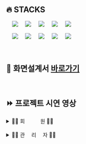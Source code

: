 

## 🔥 STACKS

&nbsp;&nbsp;&nbsp;&nbsp;<img src="https://img.shields.io/badge/HTML5-E34F26?style=flat&logo=HTML5&logoColor=white">
&nbsp;&nbsp;&nbsp;&nbsp;<img src="https://img.shields.io/badge/CSS-1572B6?style=flat&logo=CSS3&logoColor=white&color=darkblue">
&nbsp;&nbsp;&nbsp;&nbsp;<img src="https://img.shields.io/badge/JavaScript-F7DF1E?style=flat&logo=JavaScript&logoColor=black">
&nbsp;&nbsp;&nbsp;&nbsp;<img src="https://img.shields.io/badge/Vue-FC08D?style=flat&logo=Vue.js&logoColor=black&color=lightgreen">
&nbsp;&nbsp;&nbsp;&nbsp;<img src="https://img.shields.io/badge/nginx-%23009639.svg?style=flat&logo=nginx&logoColor=white"></a>

&nbsp;&nbsp;&nbsp;&nbsp;<img src="https://img.shields.io/badge/Pinia-0285C9?style=flat&color=dark"></a></a>
&nbsp;&nbsp;&nbsp;&nbsp;<img src="https://img.shields.io/badge/GitHub-181717?style=flat&logo=GitHub&logoColor=white&color=black"></a></a>
&nbsp;&nbsp;&nbsp;&nbsp;<img src="https://img.shields.io/badge/Git-F05032?style=flat&logo=Git&logoColor=white&color=ffa500"></a></a>
&nbsp;&nbsp;&nbsp;&nbsp;<img src="https://img.shields.io/badge/Amazon S3-569A31?style=flat&logo=Amazon S3&logoColor=white&color=red"/></a></a>
&nbsp;&nbsp;&nbsp;&nbsp;<img src="https://img.shields.io/badge/Jest-C21325?style=flat&logo=Jest&logoColor=white"/>

<br>

## 🔧 화면설계서 <a href="https://www.figma.com/file/EPxkgc0NKKEkoXUjaHuRRm/BuildUp-%ED%99%94%EB%A9%B4-%EC%84%A4%EA%B3%84%EC%84%9C?type=design&node-id=0%3A1&mode=design&t=dESqyR1knoAuCHsU-1"> 바로가기</a>

<br>

## ⏩ 프로젝트 시연 영상

<details>
  <summary>👩‍💼 회　　　원 👨‍💼</summary>
<br>
<!---------------------------------- 회원가입 ---------------------------------------->

### 회원가입

  <details>
    <summary>일반 회원가입 및 이메일 인증</summary>
<br>

➡ 부트캠프를 수강하지 않은 일반 회원이 가입을 할 수 있다.  
➡ 회원 정보 [ 이메일, 패스워드, 이름, 닉네임, 프로필 사진 ]를 입력하여 가입한다.  
➡ 회원이 입력한 이메일로 온 인증메일을 통해 이메일 인증을 완료한 후 로그인이 가능하다.

<img src = "./docs/gif/일반 회원가입.gif" width="600" height="400">
  </details>

  <details>
    <summary> 인증 회원가입 및 이메일 인증 </summary>
<br>

➡ 부트캠트를 수강한 회원이 부트캠프 내역을 인증하여 가입한다.  
➡ 회원 정보 [ 이메일, 패스워드, 이름, 닉네임, 프로필 이미지, "나의 훈련 이력" 캡처사진] 를 입력하여 가입한다.  
➡ 회원이 입력한 이메일로 온 인증메일을 통해 이메일 인증을 완료한 후 로그인이 가능하다.

<img src = "./docs/gif/인증 회원가입.gif" width="600" height="400">

  </details>
<br>

<!---------------------------------- 로그인 ---------------------------------------->

### 로그인

  <details>
    <summary>일반/인증 회원 로그인</summary>
<br>

➡ 부트캠프를 수강하지 않은 일반 회원이 가입을 할 수 있다.  
➡ 회원 정보 [ 이메일, 패스워드, 이름, 닉네임, 프로필 사진 ]를 입력하여 가입한다.  
➡ 회원이 입력한 이메일로 온 인증메일을 통해 이메일 인증을 완료한 후 로그인이 가능하다.

<img src = "./docs/gif/로그인.gif" width="600" height="400">

  </details>
<br>

<!---------------------------------- 로그아웃 ---------------------------------------->

### 로그아웃

  <details>
    <summary>로그아웃</summary>
<br>

➡ 로그인 한 회원은 로그아웃을 할 수 있다.  

<img src = "./docs/gif/로그아웃.gif" width="600" height="400">

  </details>
<br>

<!----------------------------마이페이지(프로필)------------------------------------->

### 마이페이지 - 프로필

  <details>
    <summary> 회원 정보 수정</summary>
<br>

➡ 마이페이지 - 프로필 메뉴에서 회원 정보 수정이 가능하다.  
➡ 회원이 수정하고 싶은 내용 [패스워드, 닉네임, 프로필이미지] 을 입력하여 회원 정보를 수정한다.

<img src = "./docs/gif/회원 정보 수정.gif" width="600" height="400">

  </details>

  <details>
    <summary> 회원 탈퇴 </summary>
<br>

➡ 마이페이지 - 프로필 메뉴에서 회원 탈퇴가 가능하다.  
➡ 회원이 마이페이지의 "회원 탈퇴" 버튼을 클릭하여 진행한다.

  <img src = "./docs/gif/회원 탈퇴.gif" width="600" height="400">
  </details>
<br>

<!----------------------------마이페이지(나의활동) ------------------------------------>

### 마이페이지 - 나의 활동

  <details>
    <summary> 작성글 내역 확인 </summary>
<br>

➡ 일반/인증회원은 마이페이지-나의 활동에서 본인이 게시판별 작성한 게시물을 확인할 수 있다.  
➡ 기본은 최신순이며 드롭다운 메뉴로 추천, 조회, 스크랩, 댓글순으로 조회 가능하다.

  <img src ="./docs/gif/마이페이지 작성글 조회.gif" width="600" height="400">
  </details>

  <details>
    <summary> 스크랩 내역 확인 </summary>
<br>

➡ 일반/인증회원은 마이페이지-나의 활동에서 본인이 게시판별 스크랩 게시물을 확인할 수 있다.  
➡ 기본은 최신순이며 드롭다운 메뉴로 추천, 조회, 스크랩, 댓글순으로 조회 가능하다.

  <img src ="./docs/gif/마이페이지 스크랩.gif" width="600" height="400">
  </details>
<br>

<!-----------------------------------------메인페이지-------------------------------------->

### 메인페이지

  <details>
    <summary> 메인페이지 - 검색 </summary>
<br>

➡ 검색창에 원하는 키워드로 검색할 수 있다.   
➡ 검색 시 제목 or 제목+내용을 선택하여 해당 키워드가 포함된 게시글들을 조회할 수 있다.

#### 제목으로 검색
  <img src ="./docs/gif/메인 제목 검색.gif" width="600" height="400">

#### 제목+내용으로 검색
  <img src ="./docs/gif/메인 제목내용 검색.gif" width="600" height="400">

  </details>

  <details>
    <summary> 메인페이지 - 메뉴 </summary>
<br>

➡ 회원/비회원은 메뉴 이동이 가능하다.  
➡ 메인 페이지에서 스크롤 시 보이는 버튼으로 메뉴 이동이 가능하다.

  <img src ="./docs/gif/메인 메뉴 이동.gif" width="600" height="400">
  </details>
<br>

<!-----------------------------------------게시판 crud-------------------------------------->

### 지식공유, Q&A, 스터디 게시판

  <details>
    <summary> 게시글 전체 목록 조회 </summary>
<br>

➡ 회원/비회원은 작성된 게시물들을 조회할 수 있다.  
➡ 기본은 최신순이며, 드롭다운 메뉴를 통하여 추천, 조회, 스크랩, 댓글순으로 조회 가능하다.

#### - 지식공유 게시판

  <img src ="./docs/gif/지식공유게시판_조회.gif" width="600" height="400">

#### - Q&A 게시판

  <img src ="./docs/img/qna게시판_조회.png" width="600" height="400">

#### - 스터디 게시판

  <img src ="./docs/img/스터디게시판_조회.png" width="600" height="400">  
  </details>

  <details>
    <summary>  게시글 상세 조회 </summary>

➡ 회원/비회원은 작성된 게시물들을 상세 조회할 수 있다.

#### 지식공유, QnA 게시판도 동일합니다.

  <img src ="./docs/gif/스터디게시판_상세조회.gif" width="600" height="400">
  </details>

  <details>
    <summary> 게시글 검색 </summary>
<br>

➡ 회원/비회원은 검색창에 키워드를 입력하여 검색하면 제목+내용에 포함된 게시글들을 조회 가능하다.  
➡ 기본은 최신순이며, 드롭다운 메뉴를 통하여 추천, 조회, 스크랩, 댓글순으로 검색 가능하다.

#### 지식공유, 스터디 게시판도 동일합니다.

  <img src ="./docs/gif/게시글 검색.gif" width="600" height="400">

  </details>

  <details>
    <summary> 게시글 작성 </summary>
<br>

➡ 일반/인증회원은 게시글을 작성할 수 있다.  
➡ 게시글 목록에서 작성하기 버튼으로 게시글 작성 페이지로 이동할 수 있다.  
➡ [ 카테고리, 제목, 태그, 내용 ] 을 입력하여 등록한다.

  <img src ="./docs/gif/게시물 등록.gif" width="600" height="400">

  </details>

  <details>
    <summary> 게시글 수정 </summary>
<br>

➡ 일반/인증회원은 게시글을 수정할 수 있다.  
➡ 마이페이지 - 나의 활동에서 작성글 탭, 카테고리[지식공유, Q&A, 스터디]를 선택하여 수정 페이지로 이동한다.  
➡ [ 제목, 태그, 내용 ]을 입력하여 수정한다.

  <img src ="./docs/gif/게시글 수정.gif" width="600" height="400">   
  </details>

  <details>
    <summary> 게시글 삭제</summary>
<br>

➡ 일반/인증회원은 지식공유, Q&A , 스터디 게시판의 게시글을 삭제할 수 있다.  
➡ 마이페이지 - 나의 활동에서 작성글 탭, 카테고리[지식공유, Q&A, 스터디]를 선택하여 희망하는 게시글을 삭제한다.

  <img src ="./docs/gif/게시글 삭제.gif" width="600" height="400">   
  </details>

<br>
<!-----------------------------------------후기 crud-------------------------------------->

### 후기 게시판

  <details>
    <summary> 게시글 전체 목록 조회 </summary>
<br>

➡ 회원/비회원은 작성된 게시물들을 조회할 수 있다.  
➡ 과정후기, 강사후기 선택하여 조회할 수 있다.  
➡ 기본은 최신순이며, 드롭다운 메뉴를 통하여 추천, 조회, 스크랩, 댓글순으로 조회 가능하다.

  <img src ="./docs/gif/후기 게시판 조회.gif" width="600" height="400">
  </details>

  <details>
    <summary> 게시글 상세 조회 </summary>
<br>

➡ 회원/비회원은 작성된 게시물들을 상세 조회할 수 있다.
 
  <img src ="./docs/gif/후기 상세조회.gif" width="600" height="400">
  </details>

  <details>
    <summary> 게시글 작성 </summary>
<br>

➡ 인증회원은 후기 게시판에 게시글을 작성할 수 있다.  
➡ 게시글 목록에서 작성하기 버튼으로 게시글 작성 페이지로 이동할 수 있다.  
➡ [ 카테고리, 제목, 내용, 과정명, 평점 ] 을 입력하여 등록한다.

  <img src ="./docs/gif/후기 게시판 등록.gif" width="600" height="400">
  </details>

  <details>
    <summary> 게시글 수정 </summary>
<br>

➡ 인증회원은 게시글을 수정할 수 있다.  
➡ 마이페이지 - 나의 활동에서 작성글 탭, 카테고리 [ 후기 ]를 선택하여 수정 페이지로 이동한다.  
➡ 수정하고 싶은 [ 제목, 별점, 내용 ]을 입력하여 수정한다.

  <img src ="./docs/gif/후기글 수정.gif"  width="600" height="400">
  </details>

  <details>
      <summary> 게시글 삭제 </summary>
<br>

➡ 인증회원은 후기 게시판의 게시글을 삭제할 수 있다.  
➡ 마이페이지 - 나의 활동에서 작성글 탭, [과정후기, 강사후기]를 선택하여 희망하는 게시글을 삭제한다.

  <img src ="./docs/gif/후기글 삭제.gif"  width="600" height="400">
  </details>

<br>

<!-----------------------------------------댓글 crud-------------------------------------->

### 댓글

  <details>
    <summary> 댓글 작성 </summary>
<br>

➡ 일반/인증회원은 모든 게시판의 게시글에 댓글을 작성할 수 있다.  
➡ 게시글 상세 조회 페이지에서 댓글 작성이 가능하다.

  <img src ="./docs/gif/댓글작성.gif" width="600" height="400">

  </details>

  <details>
    <summary> 대댓글 작성 </summary>
<br>

➡ 일반/인증회원은 모든 게시판의 게시글에 대댓글을 작성할 수 있다.  
➡ 게시글 상세 조회 페이지에서 대댓글 작성이 가능하다.

  <img src ="./docs/gif/대댓글 작성.gif" width="600" height="400">

  </details>

  <details>
    <summary> 댓글/대댓글 수정 </summary>
<br>

➡ 일반/인증회원은 모든 게시판의 게시글에 대댓글을 수정할 수 있다.  
➡ 게시글 상세 조회 페이지에서 본인이 작성한 댓글/대댓글을 수정할 수 있다. 

  <img src ="./docs/gif/댓글 수정.gif" width="600" height="400">

  </details>

  <details>
    <summary> 댓글/대댓글 삭제 </summary>
<br>

➡ 일반/인증회원은 모든 게시판의 게시글에 대댓글을 삭제할 수 있다.  
➡ 게시글 상세 조회 페이지에서 본인이 작성한 댓글/대댓글 삭제이 가능하다.

  <img src ="./docs/gif/댓글 삭제.gif" width="600" height="400">

  </details>
<br>

<!-----------------------------------------게시글 스크랩------------------------------------->

### 게시글 스크랩

  <details>
    <summary> 게시글 스크랩 </summary>
<br>

➡ 일반/인증회원은 모든 게시판의 게시글을 스크랩 할 수 있다.  
➡ 게시글 상세 조회 페이지에서 스크랩 버튼을 클릭하여 스크랩을 할 수 있다.

  <img src ="./docs/gif/게시글 스크랩.gif" width="600" height="400">

  </details>

  <details>
    <summary> 게시글 스크랩 취소 </summary>
<br>

➡ 일반/인증회원은 모든 게시판의 게시글 스크랩을 취소 할 수 있다.  
➡ 취소1. 본인이 스크랩 한 게시글 상세 페이지에서 버튼을 한 번 더 클릭하여 스크랩을 취소할 수 있다.

#### 취소1
  <img src ="./docs/gif/스크랩 취소1.gif" width="600" height="400">

#### 취소2
  <img src ="./docs/gif/스크랩 취소2.gif" width="600" height="400">

  </details>
<br>
<!-----------------------------------------게시글 추천----------------------------------------->

### 게시글 추천

  <details>
    <summary> 게시글 추천 </summary>
<br>

➡ 일반/인증회원은 모든 게시판의 게시글을 추천할 수 있다.  
➡ 게시글 상세 조회 페이지에서 추천 버튼을 클릭하여 추천을 할 수 있다.

  <img src ="./docs/gif/게시물 추천.gif" width="600" height="400">
  </details>

  <details>
    <summary> 게시글 취소 </summary>
<br>

➡ 일반/인증회원은 모든 게시판의 게시글을 추천 취소할 수 있다.  
➡ 본인이 추천 한 게시글 상세 페이지에서 버튼을 한 번 더 클릭하여 추천을 취소할 수 있다.

  <img src ="./docs/gif/게시물 추천 취소.gif" width="600" height="400">
  </details>

<!-- / 회원 디테일  -->
</details>
</details>

<br>
<!-------------------------------------------관리자-------------------------------------------->
<details>
  <summary>🧑‍💻 관  　리  　자 👩‍💻</summary>
  <br>
<!------------------------------------------ 관리자 회원가입 ----------------------------------------->
  <details>
    <summary>회원가입</summary>
<br>

➡ 관리자만 회원가입을 할 수 있다.  
➡ 관리자 정보 [ 이름, 이메일, 패스워드, 패스워드 확인 ]를 입력하여 가입한다.

  <img src ="./docs/gif/관리자 회원가입.gif" width="600" height="400">
</details>

  <details>
    <summary>로그인</summary>
<br>

➡ 관리자만 로그인을 할 수 있다.  
➡ 관리자 정보 [ 이메일, 패스워드 ]를 입력하여 로그인한다.

  <img src ="./docs/gif/관리자 로그인.gif" width="600" height="400">
</details>

<!------------------------------------------ 관리자 회원 관리 ----------------------------------------->

### 회원

  <details>
    <summary>조회</summary>
<br>

➡ 관리자는 회원을 조회할 수 있다.

  <img src ="./docs/img/관리자 회원 목록 조회.png" width="600" height="400">
</details>

  <details>
    <summary>삭제</summary>
<br>

➡ 관리자는 회원을 삭제할 수 있다.
<img src = "./docs/gif/관리자 회원 삭제.gif" width="600"  height="400">
</details>
<!------------------------------------- 관리자 게시판 카테고리  ---------------------------------------->

### 카테고리

  <details>
    <summary>등록</summary>
<br>

#### 게시판, 후기 게시판 카테고리 등록 모두 동일한 기능입니다.

➡ 관리자는 게시판 카테고리를 등록할 수 있다.  
➡ 관리자는 [ 카테고리명 ]을 입력하여 등록

  <img src ="./docs/gif/관리자 카테고리 등록.gif" width="600" height="400">
</details>

  <details>
    <summary>조회</summary>
<br>

➡ 관리자는 게시판 카테고리 목록을 조회할 수 있다.

  <img src ="./docs/img/관리자 카테고리 목록 조회.png" width="600" height="400">
</details>

  <details>
    <summary>수정</summary>
<br>

➡ 관리자는 게시판 카테고리를 수정할 수 있다.

  <img src ="./docs/gif/관리자 카테고리 수정.gif" width="600" height="400">
</details>

  <details>
    <summary>삭제</summary>
<br>

➡ 관리자는 게시판 카테고리를 삭제할 수 있다.

  <img src ="./docs/gif/관리자 카테고리 삭제.gif" width="600" height="400">
</details>

<!---------------------------------------- 관리자 태그 -------------------------------------->

### 태그

  <details>
    <summary>등록</summary>
<br>

➡ 관리자는 태그를 등록할 수 있다.  
➡ 관리자는 [ 태그명 ]을 입력하여 등록

  <img src ="./docs/gif/관리자 태그 등록.gif" width="600" height="400">
</details>

  <details>
    <summary>조회</summary>
<br>

➡ 관리자는 태그 목록를 조회할 수 있다.

  <img src ="./docs/img/관리자 태그 목록 조회.png" width="600" height="400">
</details>

  <details>
    <summary>수정</summary>
<br>

➡ 관리자는 태그를 수정할 수 있다.

  <img src ="./docs/gif/관리자 태그 수정.gif" width="600" height="400">
</details>

  <details>
    <summary>삭제</summary>
<br>

➡ 관리자는 태그 목록를 조회할 수 있다.

  <img src ="./docs/gif/관리자 태그 삭제.gif" width="600" height="400">
</details>

<br>
</details>
